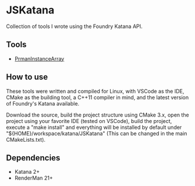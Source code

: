JSKatana
======

Collection of tools I wrote using the Foundry Katana API.

Tools
-----

* [PrmanInstanceArray](https://github.com/JoshuaSenouf/JSKatana/tree/master/src/SuperTools/PrmanInstanceArray)

How to use
------

These tools were written and compiled for Linux, with VSCode as the IDE, CMake as the building tool, a C++11 compiler in mind, and the latest version of Foundry's Katana available.

Download the source, build the project structure using CMake 3.x, open the project using your favorite IDE (tested on VSCode), build the project, execute a "make install" and everything will be installed by default under "${HOME}/workspace/katana/JSKatana" (This can be changed in the main CMakeLists.txt).

Dependencies
------

* Katana 2+
* RenderMan 21+